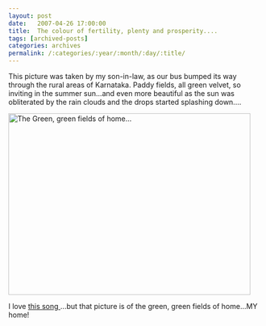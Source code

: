 ```yaml
---
layout: post
date:	2007-04-26 17:00:00
title:  The colour of fertility, plenty and prosperity....
tags: [archived-posts]
categories: archives
permalink: /:categories/:year/:month/:day/:title/
---
```

This picture was taken by my son-in-law, as our bus bumped its way through the rural areas of Karnataka. Paddy fields, all green velvet, so inviting in the summer sun...and even more beautiful as the sun was obliterated by the rain clouds and the drops started splashing down....

<a href="http://www.flickr.com/photos/7794196@N04/472329733/" title="Photo Sharing"><img src="http://farm1.static.flickr.com/191/472329733_019f9074bc_o.jpg" width="480" height="360" alt="The Green, green fields of home..." /></a>

I love <a href="http://en.wikipedia.org/wiki/Green_Green_Grass_of_Home"> this song </a>...but that picture is of the green, green fields of home...MY home!
